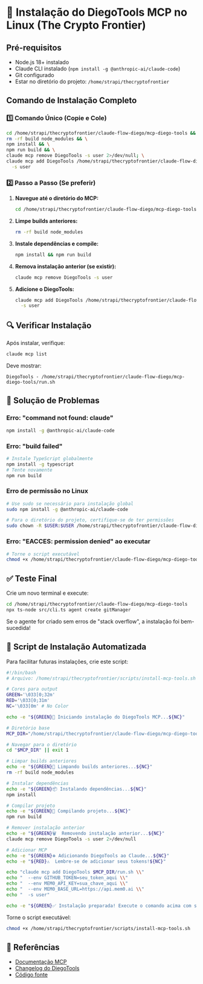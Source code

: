 # 🚀 Instalação do DiegoTools MCP no Linux (The Crypto Frontier)

## Pré-requisitos
- Node.js 18+ instalado
- Claude CLI instalado (`npm install -g @anthropic-ai/claude-code`)
- Git configurado
- Estar no diretório do projeto: `/home/strapi/thecryptofrontier`

## Comando de Instalação Completo

### 1️⃣ Comando Único (Copie e Cole)
```bash
cd /home/strapi/thecryptofrontier/claude-flow-diego/mcp-diego-tools && \
rm -rf build node_modules && \
npm install && \
npm run build && \
claude mcp remove DiegoTools -s user 2>/dev/null; \
claude mcp add DiegoTools /home/strapi/thecryptofrontier/claude-flow-diego/mcp-diego-tools/run.sh \
  -s user
```

### 2️⃣ Passo a Passo (Se preferir)

1. **Navegue até o diretório do MCP:**
   ```bash
   cd /home/strapi/thecryptofrontier/claude-flow-diego/mcp-diego-tools
   ```

2. **Limpe builds anteriores:**
   ```bash
   rm -rf build node_modules
   ```

3. **Instale dependências e compile:**
   ```bash
   npm install && npm run build
   ```

4. **Remova instalação anterior (se existir):**
   ```bash
   claude mcp remove DiegoTools -s user
   ```

5. **Adicione o DiegoTools:**
   ```bash
   claude mcp add DiegoTools /home/strapi/thecryptofrontier/claude-flow-diego/mcp-diego-tools/run.sh \
     -s user
   ```

## 🔍 Verificar Instalação

Após instalar, verifique:
```bash
claude mcp list
```

Deve mostrar:
```
DiegoTools - /home/strapi/thecryptofrontier/claude-flow-diego/mcp-diego-tools/run.sh
```

## 🐛 Solução de Problemas

### Erro: "command not found: claude"
```bash
npm install -g @anthropic-ai/claude-code
```

### Erro: "build failed"
```bash
# Instale TypeScript globalmente
npm install -g typescript
# Tente novamente
npm run build
```

### Erro de permissão no Linux
```bash
# Use sudo se necessário para instalação global
sudo npm install -g @anthropic-ai/claude-code

# Para o diretório do projeto, certifique-se de ter permissões
sudo chown -R $USER:$USER /home/strapi/thecryptofrontier/claude-flow-diego/mcp-diego-tools
```

### Erro: "EACCES: permission denied" ao executar
```bash
# Torne o script executável
chmod +x /home/strapi/thecryptofrontier/claude-flow-diego/mcp-diego-tools/run.sh
```

## ✅ Teste Final

Crie um novo terminal e execute:
```bash
cd /home/strapi/thecryptofrontier/claude-flow-diego/mcp-diego-tools
npx ts-node src/cli.ts agent create gitManager
```

Se o agente for criado sem erros de "stack overflow", a instalação foi bem-sucedida!

## 🔧 Script de Instalação Automatizada

Para facilitar futuras instalações, crie este script:

```bash
#!/bin/bash
# Arquivo: /home/strapi/thecryptofrontier/scripts/install-mcp-tools.sh

# Cores para output
GREEN='\033[0;32m'
RED='\033[0;31m'
NC='\033[0m' # No Color

echo -e "${GREEN}🚀 Iniciando instalação do DiegoTools MCP...${NC}"

# Diretório base
MCP_DIR="/home/strapi/thecryptofrontier/claude-flow-diego/mcp-diego-tools"

# Navegar para o diretório
cd "$MCP_DIR" || exit 1

# Limpar builds anteriores
echo -e "${GREEN}🧹 Limpando builds anteriores...${NC}"
rm -rf build node_modules

# Instalar dependências
echo -e "${GREEN}📦 Instalando dependências...${NC}"
npm install

# Compilar projeto
echo -e "${GREEN}🔨 Compilando projeto...${NC}"
npm run build

# Remover instalação anterior
echo -e "${GREEN}🗑️  Removendo instalação anterior...${NC}"
claude mcp remove DiegoTools -s user 2>/dev/null

# Adicionar MCP
echo -e "${GREEN}➕ Adicionando DiegoTools ao Claude...${NC}"
echo -e "${RED}⚠️  Lembre-se de adicionar seus tokens!${NC}"

echo "claude mcp add DiegoTools $MCP_DIR/run.sh \\"
echo "  --env GITHUB_TOKEN=seu_token_aqui \\"
echo "  --env MEM0_API_KEY=sua_chave_aqui \\"
echo "  --env MEM0_BASE_URL=https://api.mem0.ai \\"
echo "  -s user"

echo -e "${GREEN}✅ Instalação preparada! Execute o comando acima com seus tokens.${NC}"
```

Torne o script executável:
```bash
chmod +x /home/strapi/thecryptofrontier/scripts/install-mcp-tools.sh
```

## 🔗 Referências

- [Documentação MCP](https://modelcontextprotocol.com)
- [Changelog do DiegoTools](../claude-flow-diego/mcp-diego-tools/CHANGELOG.md)
- [Código fonte](../claude-flow-diego/mcp-diego-tools/)